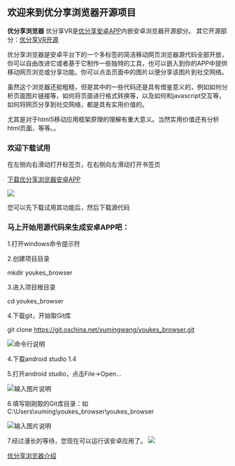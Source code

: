 ## 欢迎来到优分享浏览器开源项目 ##

**优分享浏览器** 
优分享VR是[优分享安卓APP](http://youkes.com/shareapp "优分享安卓APP")内嵌安卓浏览器开源部分。
其它开源部分：[优分享VR开源](http://git.oschina.net/xumingwang/youkes_vr "优分享VR开源")

优分享浏览器是安卓平台下的一个多标签的简洁移动网页浏览器源代码全部开放，你可以自由改进它或者基于它制作一些独特的工具，也可以嵌入到你的APP中提供移动网页浏览或分享功能。你可以点击页面中的图片以便分享该图片到社交网络。

虽然这个浏览器还挺粗糙，但是其中的一些代码还是具有借鉴意义的，例如如何分析页面图片链接等，如何将页面进行格式转换等，以及如何和javascript交互等，如何将网页分享到社交网络，都是具有实用价值的。

尤其是对于html5移动应用框架原理的理解有重大意义。当然实用价值还有分析html页面，等等。。

### 欢迎下载试用 ###
在左侧向右滑动打开标签页，在右侧向左滑动打开书签页

[下载优分享浏览器安卓APP](http://youkes.oss.aliyuncs.com/android/youkes_browser.apk "下载APP试用")

![](http://git.oschina.net/uploads/images/2016/0312/140514_c13f21e4_695788.png)

您可以先下载试用其功能后，然后下载源代码


### 马上开始用源代码来生成安卓APP吧： ###


1.打开windows命令提示符

2.创建项目目录

mkdir youkes_browser

3.进入项目根目录

cd youkes_browser

4.下载git，开始取Git库

git clone https://git.oschina.net/xumingwang/youkes_browser.git

![命令行说明](http://git.oschina.net/uploads/images/2016/0312/131547_487f37af_695788.png "命令行")

4.下载android studio 1.4

5.打开android studio，点击File->Open...

![输入图片说明](http://git.oschina.net/uploads/images/2016/0312/133958_8f38df72_695788.png "在这里输入图片标题")

6.填写刚刚取的Git库目录：如 C:\Users\xuming\youkes_browser\youkes_browser

![输入图片说明](http://git.oschina.net/uploads/images/2016/0312/134012_b9604545_695788.png "在这里输入图片标题")

7.经过漫长的等待，您现在可以运行该安卓应用了。
![](http://git.oschina.net/uploads/images/2016/0312/141301_071e9d1c_695788.png "")


[优分享浏览器介绍](http://youkes.com/youkes_browser "下载APP试用")
